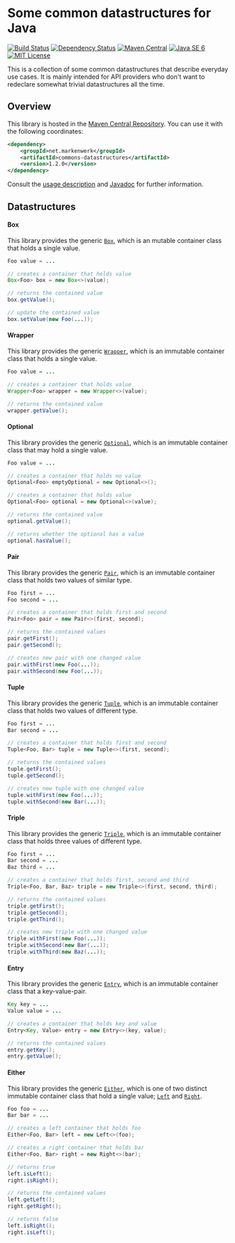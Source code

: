# Some common datastructures for Java

[![Build Status](https://travis-ci.org/markenwerk/java-commons-datastructures.svg?branch=master)](https://travis-ci.org/markenwerk/java-commons-datastructures)
[![Dependency Status](https://www.versioneye.com/user/projects/56d8144cd71695003886c483/badge.svg)](https://www.versioneye.com/user/projects/56d8144cd71695003886c483)
[![Maven Central](https://maven-badges.herokuapp.com/maven-central/net.markenwerk/commons-datastructures/badge.svg)](https://maven-badges.herokuapp.com/maven-central/net.markenwerk/commons-datastructures)
[![Java SE 6](https://img.shields.io/badge/java-SE_6-brightgreen.svg)](http://docs.oracle.com/javase/6/docs/api/)
[![MIT License](https://img.shields.io/badge/license-MIT-brightgreen.svg)](https://github.com/markenwerk/java-commons-datastructures/blob/master/LICENSE)

This is a collection of some common datastructures that describe everyday use cases. It is mainly intended for API providers who don't want to redeclare somewhat trivial datastructures all the time.

## Overview

This library is hosted in the [Maven Central Repository](https://maven-badges.herokuapp.com/maven-central/net.markenwerk/commons-datastructures). You can use it with the following coordinates:

```xml
<dependency>
	<groupId>net.markenwerk</groupId>
	<artifactId>commons-datastructures</artifactId>
	<version>1.2.0</version>
</dependency>
```

Consult the [usage description](#datastructures) and [Javadoc](https://markenwerk.github.io/java-commons-datastructures/index.html) for further information.

## Datastructures

#### Box

This library provides the generic [`Box`][Box], which is an mutable container class that holds a single value.

```java
Foo value = ...

// creates a container that holds value
Box<Foo> box = new Box<>(value);

// returns the contained value
box.getValue();

// update the contained value
box.setValue(new Foo(...));
```

#### Wrapper

This library provides the generic [`Wrapper`][Wrapper], which is an immutable container class that holds a single value.

```java
Foo value = ...

// creates a container that holds value
Wrapper<Foo> wrapper = new Wrapper<>(value);

// returns the contained value
wrapper.getValue();
```

#### Optional

This library provides the generic [`Optional`][Optional], which is an immutable container class that may hold a single value.

```java
Foo value = ...

// creates a container that holds no value
Optional<Foo> emptyOptional = new Optional<>();

// creates a container that holds value
Optional<Foo> optional = new Optional<>(value);

// returns the contained value
optional.getValue();

// returns whether the optional has a value
optional.hasValue();
```

#### Pair

This library provides the generic [`Pair`][Pair], which is an immutable container class that holds two values of similar type.

```java
Foo first = ...
Foo second = ...

// creates a container that holds first and second
Pair<Foo> pair = new Pair<>(first, second);

// returns the contained values
pair.getFirst();
pair.getSecond();

// creates new pair with one changed value
pair.withFirst(new Foo(...));
pair.withSecond(new Foo(...));
```

#### Tuple

This library provides the generic [`Tuple`][Tuple], which is an immutable container class that holds two values of different type.

```java
Foo first = ...
Bar second = ...

// creates a container that holds first and second
Tuple<Foo, Bar> tuple = new Tuple<>(first, second);

// returns the contained values
tuple.getFirst();
tuple.getSecond();

// creates new tuple with one changed value
tuple.withFirst(new Foo(...));
tuple.withSecond(new Bar(...));
```

#### Triple

This library provides the generic [`Triple`][Triple], which is an immutable container class that holds three values of different type.

```java
Foo first = ...
Bar second = ...
Baz third = ...

// creates a container that holds first, second and third
Triple<Foo, Bar, Baz> triple = new Triple<>(first, second, third);

// returns the contained values
triple.getFirst();
triple.getSecond();
triple.getThird();

// creates new triple with one changed value
triple.withFirst(new Foo(...));
triple.withSecond(new Bar(...));
triple.withThird(new Baz(...));
```

#### Entry

This library provides the generic [`Entry`][Entry], which is an immutable container class that a key-value-pair.

```java
Key key = ...
Value value = ...

// creates a container that holds key and value
Entry<Key, Value> entry = new Entry<>(key, value);

// returns the contained values
entry.getKey();
entry.getValue();
```

#### Either

This library provides the generic [`Either`][Either], which is one of two distinct immutable container class that hold a single value; [`Left`][Left] and [`Right`][Right].

```java
Foo foo = ...
Bar bar = ...

// creates a left container that holds foo
Either<Foo, Bar> left = new Left<>(foo);

// creates a right container that holds bar
Either<Foo, Bar> right = new Right<>(bar);

// returns true
left.isLeft();
right.isRight();

// returns the contained values
left.getLeft();
right.getRight();

// returns false
left.isRight();
right.isLeft();
```

[Box]: https://markenwerk.github.io/java-commons-datastructures/index.html?net/markenwerk/commons/datastructures/Box.html
[Either]: https://markenwerk.github.io/java-commons-datastructures/index.html?net/markenwerk/commons/datastructures/Either.html
[Entry]: https://markenwerk.github.io/java-commons-datastructures/index.html?net/markenwerk/commons/datastructures/Entry.html
[Left]: https://markenwerk.github.io/java-commons-datastructures/index.html?net/markenwerk/commons/datastructures/Left.html
[Pair]: https://markenwerk.github.io/java-commons-datastructures/index.html?net/markenwerk/commons/datastructures/Pair.html
[Optional]: https://markenwerk.github.io/java-commons-datastructures/index.html?net/markenwerk/commons/datastructures/Optional.html
[Right]: https://markenwerk.github.io/java-commons-datastructures/index.html?net/markenwerk/commons/datastructures/Right.html
[Triple]: https://markenwerk.github.io/java-commons-datastructures/index.html?net/markenwerk/commons/datastructures/Triple.html
[Tuple]: https://markenwerk.github.io/java-commons-datastructures/index.html?net/markenwerk/commons/datastructures/Tuple.html
[Wrapper]: https://markenwerk.github.io/java-commons-datastructures/index.html?net/markenwerk/commons/datastructures/Wrapper.html